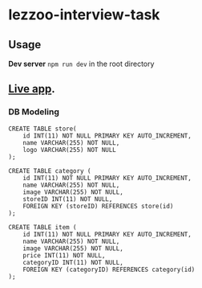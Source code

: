 # lezzoo-interview-task

## Usage

**Dev server** `npm run dev` in the root directory

## [Live app](https://lezzoo-admin-panel.herokuapp.com).

### DB Modeling

```
CREATE TABLE store(
	id INT(11) NOT NULL PRIMARY KEY AUTO_INCREMENT,
    name VARCHAR(255) NOT NULL,
    logo VARCHAR(255) NOT NULL
);

CREATE TABLE category (
	id INT(11) NOT NULL PRIMARY KEY AUTO_INCREMENT,
    name VARCHAR(255) NOT NULL,
    image VARCHAR(255) NOT NULL,
    storeID INT(11) NOT NULL,
    FOREIGN KEY (storeID) REFERENCES store(id)
);

CREATE TABLE item (
	id INT(11) NOT NULL PRIMARY KEY AUTO_INCREMENT,
    name VARCHAR(255) NOT NULL,
    image VARCHAR(255) NOT NULL,
    price INT(11) NOT NULL,
    categoryID INT(11) NOT NULL,
    FOREIGN KEY (categoryID) REFERENCES category(id)
);

```
